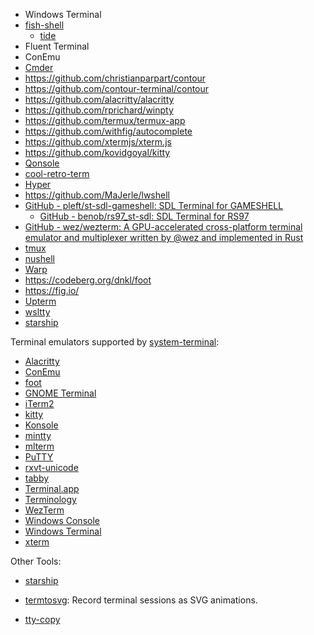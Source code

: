 - Windows Terminal
- [fish-shell](https://github.com/fish-shell/fish-shell)
  - [tide](https://github.com/IlanCosman/tide)
- Fluent Terminal
- ConEmu
- [Cmder](https://github.com/cmderdev/cmder)
- https://github.com/christianparpart/contour
- https://github.com/contour-terminal/contour
- https://github.com/alacritty/alacritty
- https://github.com/rprichard/winpty
- https://github.com/termux/termux-app
- https://github.com/withfig/autocomplete
- https://github.com/xtermjs/xterm.js
- https://github.com/kovidgoyal/kitty
- [Qonsole](https://github.com/joedf/Qonsole)
- [cool-retro-term](https://github.com/Swordfish90/cool-retro-term)
- [Hyper](https://github.com/vercel/hyper)
- https://github.com/MaJerle/lwshell
- [GitHub - pleft/st-sdl-gameshell: SDL Terminal for GAMESHELL](https://github.com/pleft/st-sdl-gameshell)
  - [GitHub - benob/rs97_st-sdl: SDL Terminal for RS97](https://github.com/benob/rs97_st-sdl)
- [GitHub - wez/wezterm: A GPU-accelerated cross-platform terminal emulator and multiplexer written by @wez and implemented in Rust](https://github.com/wez/wezterm)
- [tmux](https://github.com/tmux/tmux)
- [nushell](https://github.com/nushell/nushell)
- [Warp](https://www.warp.dev/)
- https://codeberg.org/dnkl/foot
- https://fig.io/
- [Upterm](https://github.com/railsware/upterm)
- [wsltty](https://github.com/mintty/wsltty)
- [starship](https://github.com/starship/starship)

Terminal emulators supported by [system-terminal](https://github.com/alexrp/system-terminal):

- [Alacritty](https://github.com/alacritty/alacritty)
- [ConEmu](https://conemu.github.io)
- [foot](https://codeberg.org/dnkl/foot)
- [GNOME Terminal](https://help.gnome.org/users/gnome-terminal/stable)
- [iTerm2](https://iterm2.com)
- [kitty](https://sw.kovidgoyal.net/kitty)
- [Konsole](https://konsole.kde.org)
- [mintty](https://mintty.github.io)
- [mlterm](http://mlterm.sourceforge.net)
- [PuTTY](https://www.putty.org)
- [rxvt-unicode](http://software.schmorp.de/pkg/rxvt-unicode.html)
- [tabby](https://github.com/Eugeny/tabby)
- [Terminal.app](https://support.apple.com/guide/terminal/welcome/mac)
- [Terminology](https://terminolo.gy)
- [WezTerm](https://wezfurlong.org/wezterm)
- [Windows Console](https://docs.microsoft.com/en-us/windows/console)
- [Windows Terminal](https://aka.ms/terminal)
- [xterm](https://invisible-island.net/xterm)

Other Tools:

- [starship](https://github.com/starship/starship)

- [termtosvg](https://github.com/nbedos/termtosvg): Record terminal sessions as SVG animations.

- [tty-copy](https://github.com/jirutka/tty-copy)
